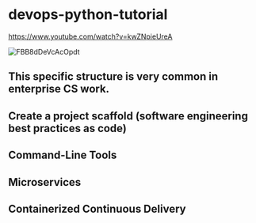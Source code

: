 # devops-python-tutorial
https://www.youtube.com/watch?v=kwZNpieUreA

![FBB8dDeVcAcOpdt](https://github.com/claymane/devops-python-tutorial/assets/127447324/b99ba529-2b95-4a81-844c-0228b7b7cc08)

## This specific structure is very common in enterprise CS work.
## Create a project scaffold (software engineering best practices as code)

## Command-Line Tools

## Microservices

## Containerized Continuous Delivery
